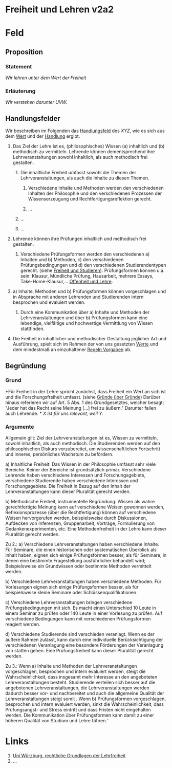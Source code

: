<!---
   NAME - The NAME of this project is:
ethos

  FILE - The FILENAME of the current file is:
/v2a2.md

  CREATION - This project was CREATED on:
2017-01-28-16:15:00 UTC

  MODIFICATION - This project was last MODIFIED on:
2017-01-28-16:15:00 UTC

  VERSION - The current VERSION of this project is:
<git-commit-hash>-2017-01-28-16:15:00 UTC

  CREATOR(S) - This project was CREATED by:
Michael Czechowski, Martin Maga

  CONTACT - You can CONTACT the creator(s) or developer(s) of this project at:
E-Mail: mail@martinmaga.de

  COPYRIGHT - The COPYRIGHT holder of this project is:
COPYRIGHT (c) 2016 Martin Maga

  LICENSE - This project is LICENSED under the following license:
Martin Maga 2016 CC BY-SA 4.0 https://creativecommons.org

  SUBFILE – This is a SUBFILE! For more INFORMATION on this project go to:
/README.md
--->

# Freiheit und Lehren v2a2

# Feld
## Proposition
### Statement
*Wir lehren unter dem Wert der Freiheit*

### Erläuterung
*Wir verstehen darunter UVW.*

## Handlungsfelder
Wir beschreiben im Folgenden das [Handlungsfeld](../synopsis/reasons.md) des *XYZ*, wie es sich aus dem [Wert](../values/vi_value.md) und der [Handlung](../actions/ai_action.md) ergibt.

1. Das Ziel der Lehre ist es, (philosophisches) Wissen (a) inhaltlich und (b) methodisch zu vermitteln. Lehrende können dementsprechend ihre Lehrveranstaltungen sowohl inhaltlich, als auch methodisch frei gestalten.

    1.  Die inhaltliche Freiheit umfasst sowohl die Themen der Lehrveranstaltungen, als auch die Inhalte zu diesen Themen.

        1. Verschiedene Inhalte und Methoden werden den verschiedenen Inhalten der Philosophie und den verschiedenen Prozessen der Wissenserzeugung und Rechtfertigungsreflektion gerecht.

        2. …

    2. …

    3. …

2. Lehrende können ihre Prüfungen inhaltlich und methodisch frei gestalten.

    1. Verschiedene Prüfungsformen werden den verschiedenen a) Inhalten und b) Methoden, c) den verschiedenen Prüfungsbedingungen und d) den verschiedenen Studierendentypen gerecht. (siehe [Freiheit und Studieren](../contents/fields/v2a4.md)).
    Prüfungsformen können u.a. sein: Klausur, Mündliche Prüfung, Hausarbeit, mehrere Essays, Take-Home-Klausur,...
    [Offenheit und Lehre](../contents/fields/v4a2.md).

3.  a) Inhalte, Methoden und b) Prüfungsformen können vorgeschlagen und in Absprache mit anderen Lehrenden und Studierenden intern besprochen und evaluiert werden.

    1. Durch eine Kommunikation über a) Inhalte und Methoden der Lehrveranstaltungen und über b) Prüfungsformen kann eine lebendige, vielfältige und hochwertige Vermittlung von Wissen stattfinden.

4. Die Freiheit in inhaltlicher und methodischer Gestaltung jeglicher Art und Ausführung, spielt sich im Rahmen der von uns gesetzten [Werte](.../contents/values) und dem mindestmaß an einzuhaltener [Regeln Vorgaben]((http://www.uni-stuttgart.de/bologna/modulhandbuecher/index.html)) ab.

## Begründung
### Grund
*Für Freiheit in der Lehre spricht zunächst, dass Freiheit ein Wert an sich ist und die Forschungsfreiheit umfasst. (siehe [Gründe über Gründe](../synopsis/reasons.md)) Darüber hinaus referieren wir auf Art. 5 Abs. 1 des Grundgesetztes, welcher besagt: "Jeder hat das Recht seine Meinung [...] frei zu äußern." Darunter fallen auch Lehrende. *
*X ist für uns relevant, weil Y.*

### Argumente

Allgemein gilt: Ziel der Lehrveranstaltungen ist es, Wissen zu vermitteln, sowohl inhaltlich, als auch methodisch.
Die Studierenden werden auf den philosophischen Diskurs vorzubereitet, um wissenschaftlichen Fortschritt und inneres, persönliches Wachstum zu befördern.

a) Inhaltliche Freiheit: Das Wissen in der Philosophie umfasst sehr viele Bereiche. Keiner der Bereiche ist grundsätzlich primär. Verschiedene Lehrende haben verschiedene Interessen und Forschungsgebiete, verschiedene Studierende haben verschiedene Interessen und Forschungsgebiete. Die Freiheit in Bezug auf den Inhalt der Lehrveranstaltungen kann dieser Pluralität gerecht werden.

b) Methodische Freiheit, instrumentelle Begründung:
Wissen als wahre gerechtfertigte Meinung kann auf verschiedene Weisen gewonnen werden, Reflexionsprozesse (über die Rechtfertigung) können auf verschiedene Weisen hervorgerufen werden, beispielsweise durch Diskussionen, Aufdecken von Inferenzen, Gruppenarbeit, Vorträge, Formulierung von Gedankenexperimenten, etc. Eine Methodenfreiheit in der Lehre kann dieser Pluralität gerecht werden.

Zu 2.:
a) Verschiedene Lehrveranstaltungen haben verschiedene Inhalte. Für Seminare, die einen historischen oder systematischen Überblick als Inhalt haben, eignen sich einige Prüfungsformen besser, als für Seminare, in denen eine bestimmte Fragestellung ausführlicher behandelt wird; Beispielsweise ein Grundwissen oder bestimmte Methoden vermittelt werden.

b) Verschiedene Lehrveranstaltungen haben verschiedene Methoden. Für Vorlesungen eignen sich einige Prüfungsformen besser, als für beispielsweise kleine Seminare oder Schlüssenqualifikationen.

c) Verschiedene Lehrveranstaltungen bringen verschiedene Prüfungsbedingungen mit sich. Es macht einen Unterschied 10 Leute in einem Seminar zu prüfen oder 140 Leute in einer Vorlesung zu prüfen. Auf verschiedene Bedingungen kann mit verschiedenen Prüfungsformen reagiert werden.

d) Verschiedene Studierende sind verschieden veranlagt. Wenn es der äußere Rahmen zulässt, kann durch eine individuelle Berücksichtigung der verschiedenen Veranlagung eine besondere Förderungen der Veranlagung von statten gehen. Eine Prüfungsfreiheit kann dieser Pluralität gerecht werden.


Zu 3.:
Wenn a) Inhalte und Methoden der Lehrveranstaltungen vorgeschlagen, besprochen und intern evaluiert werden, steigt die Wahrscheinlichkeit, dass insgesamt mehr Interesse an den angeboteten Lehrveranstaltungen besteht. Studierende verteilen sich besser auf die angebotenen Lehrveranstaltungen, die Lehrveranstaltungen werden dadurch besser vor- und nachbereitet und auch die allgemeine Qualität der Lehrveranstaltungen steigt somit .
Wenn b) Prüfungsformen vorgeschlagen, besprochen und intern evaluiert werden, sinkt die Wahrscheinlichkeit, dass Prüfungsangst- und Stress eintritt und dass Fristen nicht eingehalten werden. Die Kommunikation über Prüfungsformen kann damit zu einer höheren Qualität von Studium und Lehre führen.˘


# Links
  1. [Uni Würzburg, rechtliche Grundlagen der Lehrfreiheit](http://www.lehre.uni-wuerzburg.de/lehre_vorbereiten_und_durchfuehren/rechtliche_grundlagen_der_lehre/lehre/)
  2. …
